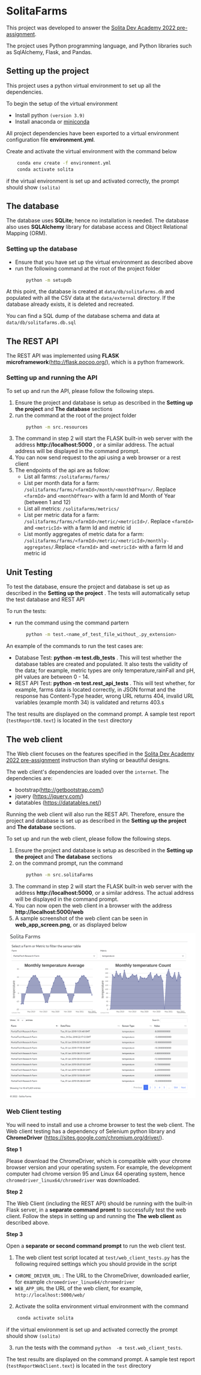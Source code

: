 # SolitaFarms
This project was developed to answer the [Solita Dev Academy 2022 pre-assignment](https://github.com/solita/dev-academy-2022-exercise). 

The project uses Python programming language, and Python libraries such as SqlAlchemy, Flask, and Pandas.

## Setting up the project
This project uses a python virtual environment to set up all the dependencies.

To begin the setup of the virtual environment
*  Install python `(version 3.9)`
*  Install anaconda or [miniconda](https://docs.conda.io/en/latest/miniconda.html)

All project dependencies have been exported to a virtual environment configuration file **environment.yml**.

Create and activate the virtual environment with the command below

````bash 
    conda env create -f environment.yml
    conda activate solita 
````
if the virtual environment is set up and activated correctly, the prompt should show
   `(solita)` 

## The database
The database uses **SQLite**; hence no installation is needed. 
The database also uses **SQLAlchemy** library for database access and Object Relational Mapping (ORM).

### Setting up the database
* Ensure that you have set up the virtual environment as described above
* run the following command at the root of the project folder
    ````bash 
        python -m setupdb
    ````

At this point, the database is created at `data/db/solitafarms.db` and populated with all the CSV data at the `data/external` directory.  If the database already exists, it is deleted and recreated.

You can find a SQL dump of the database schema and data at `data/db/solitafarms.db.sql`

## The REST API
The REST API was implemented using **FLASK microframework**(http://flask.pocoo.org/), which is a python framework.  


### Setting up and running the API
To set up and run the API, please follow the following steps.

1. Ensure the project and database is setup as described in the **Setting up the project** and **The database** sections
2. run the command at the root of the project folder
    ````bash
        python -m src.resources
    ````
3. The command in step 2  will start the FLASK built-in web server with the address **http://localhost:5000** , or a similar address. The actual address will be displayed in the command prompt. 
4. You can now send request to the api using a web browser or a rest client 
5. The endpoints of the api are as follow:
    * List all farms: `/solitafarms/farms/`
    * List per month data for a farm: `/solitafarms/farms/<farmId>/month/<monthOfYear>/`. Replace `<farmId>` and `<monthOfYear>` with a farm Id and Month of Year (between 1 and 12)
    * List all metrics: `/solitafarms/metrics/`
    * List per metric data for a farm: `/solitafarms/farms/<farmId>/metric/<metricId>/`. Replace `<farmId>` and `<metricId>` with a farm Id and metric id
    * List montly aggregates of metric data for a farm: `/solitafarms/farms/<farmId>/metric/<metricId>/monthly-aggregates/`.Replace `<farmId>` and `<metricId>` with a farm Id and metric id

## Unit Testing
To test the database, ensure the project and database is set up as described in the **Setting up the project** . The tests will automatically setup the test database and REST API 

To run the tests:

* run the command using the command partern 
    ```bash 
        python -m test.<name_of_test_file_without_.py_extension>

An example  of the commands to run the test cases are:
* Database Test: **python -m test.db_tests** . This will test whether the database tables are created and populated. It also tests the validity of the data; for example, metric types are only temperature,rainFall and pH, pH values are between 0 - 14. 
* REST API Test: **python -m test.rest_api_tests** . This will test whether, for example, farms data is located correctly, in JSON format and the response has Content-Type header,  wrong URL returns 404, invalid URL variables (example month 34) is validated and returns 403.s

The test results are displayed on the command prompt. A sample test report (`testReportDB.text`) is located in the `test` directory 

## The web client

The Web client focuses on the features specified in the [Solita Dev Academy 2022 pre-assignment](https://github.com/solita/dev-academy-2022-exercise) instruction than styling or beautiful designs. 

The web client's dependencies are loaded over the `internet`.  The dependencies are:

* bootstrap(http://getbootstrap.com/)
* jquery (https://jquery.com/)
* datatables (https://datatables.net/)

Running the web client will also run the REST API. Therefore, ensure the project and database is set up as described in the **Setting up the project** and **The database** sections.

To set up and run the web client, please follow the following steps.

1. Ensure the project and database is setup as described in the **Setting up the project** and **The database** sections
2. on the command prompt, run the command 
    ```bash
        python -m src.solitaFarms
3. The command in step 2  will start the FLASK built-in web server with the address **http://localhost:5000**, or a similar address. The actual address will be displayed in the command prompt.
4. You can now open the web client in a browser with the address **http://localhost:5000/web** 
5. A sample screenshot of the web client can be seen in **web_app_screen.png**, or as displayed below

![Web Client Screen Shot](web_client_screen.png)

### Web Client testing
You will need to install and use a chrome browser to test the web client. The Web client testing has a dependency of Selenium python library and **ChromeDriver** (https://sites.google.com/chromium.org/driver/).  

**Step 1**

Please download the ChromeDriver, which is compatible with your chrome browser version and your operating system. For example, the development computer had chrome version 95 and Linux 64 operating system, hence `chromedriver_linux64/chromedriver` was downloaded.

**Step 2**

The Web Client (including the REST API) should be running with the built-in Flask server, in a **separate command promt** to successfully test the web client.  Follow the steps in setting up and running the **The web client** as described above.

**Step 3**

Open a **separate or second command prompt** to run the web client test.   

1. The web client test script located at `test/web_client_tests.py` has the following required settings which you should provide in the script

* `CHROME_DRIVER_URL` : The URL to the ChromeDriver, downloaded earlier, for example `chromedriver_linux64/chromedriver`
* `WEB_APP_URL` the URL of the web client, for example, `http://localhost:5000/web/`


2. Activate the solita environment virtual environment with the command 
````bash 
    conda activate solita 
````
if the virtual environment is set up and activated correctly the prompt should show `(solita)`

3. run the tests with the command `python  -m test.web_client_tests`. 

The test results are displayed on the command prompt. A sample test report (`testReportWebClient.text`) is located in the `test` directory 
